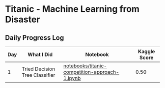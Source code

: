 # Titanic - Machine Learning from Disaster 

## Daily Progress Log
| Day | What I Did | Notebook | Kaggle Score |
|-----|------------|----------|--------------|
| 1   | Tried Decision Tree Classifier | [notebooks/titanic-competition-approach-1.ipynb](notebooks/titanic-competition-approach-1.ipynb)| 0.50 |
